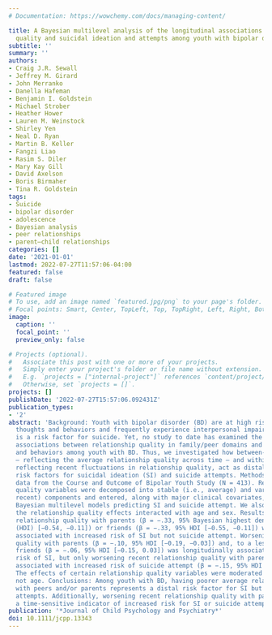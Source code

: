 ```yaml
---
# Documentation: https://wowchemy.com/docs/managing-content/

title: A Bayesian multilevel analysis of the longitudinal associations between relationship
  quality and suicidal ideation and attempts among youth with bipolar disorder
subtitle: ''
summary: ''
authors:
- Craig J.R. Sewall
- Jeffrey M. Girard
- John Merranko
- Danella Hafeman
- Benjamin I. Goldstein
- Michael Strober
- Heather Hower
- Lauren M. Weinstock
- Shirley Yen
- Neal D. Ryan
- Martin B. Keller
- Fangzi Liao
- Rasim S. Diler
- Mary Kay Gill
- David Axelson
- Boris Birmaher
- Tina R. Goldstein
tags:
- Suicide
- bipolar disorder
- adolescence
- Bayesian analysis
- peer relationships
- parent–child relationships
categories: []
date: '2021-01-01'
lastmod: 2022-07-27T11:57:06-04:00
featured: false
draft: false

# Featured image
# To use, add an image named `featured.jpg/png` to your page's folder.
# Focal points: Smart, Center, TopLeft, Top, TopRight, Left, Right, BottomLeft, Bottom, BottomRight.
image:
  caption: ''
  focal_point: ''
  preview_only: false

# Projects (optional).
#   Associate this post with one or more of your projects.
#   Simply enter your project's folder or file name without extension.
#   E.g. `projects = ["internal-project"]` references `content/project/deep-learning/index.md`.
#   Otherwise, set `projects = []`.
projects: []
publishDate: '2022-07-27T15:57:06.092431Z'
publication_types:
- '2'
abstract: 'Background: Youth with bipolar disorder (BD) are at high risk for suicidal
  thoughts and behaviors and frequently experience interpersonal impairment, which
  is a risk factor for suicide. Yet, no study to date has examined the longitudinal
  associations between relationship quality in family/peer domains and suicidal thoughts
  and behaviors among youth with BD. Thus, we investigated how between-person differences
  – reflecting the average relationship quality across time – and within-person changes,
  reflecting recent fluctuations in relationship quality, act as distal and/or proximal
  risk factors for suicidal ideation (SI) and suicide attempts. Methods: We used longitudinal
  data from the Course and Outcome of Bipolar Youth Study (N = 413). Relationship
  quality variables were decomposed into stable (i.e., average) and varying (i.e.,
  recent) components and entered, along with major clinical covariates, into separate
  Bayesian multilevel models predicting SI and suicide attempt. We also examined how
  the relationship quality effects interacted with age and sex. Results: Poorer average
  relationship quality with parents (β = −.33, 95% Bayesian highest density interval
  (HDI) [−0.54, −0.11]) or friends (β = −.33, 95% HDI [−0.55, −0.11]) was longitudinally
  associated with increased risk of SI but not suicide attempt. Worsening recent relationship
  quality with parents (β = −.10, 95% HDI [−0.19, −0.03]) and, to a lesser extent,
  friends (β = −.06, 95% HDI [−0.15, 0.03]) was longitudinally associated with increased
  risk of SI, but only worsening recent relationship quality with parents was also
  associated with increased risk of suicide attempt (β = −.15, 95% HDI [−0.31, 0.01]).
  The effects of certain relationship quality variables were moderated by gender but
  not age. Conclusions: Among youth with BD, having poorer average relationship quality
  with peers and/or parents represents a distal risk factor for SI but not suicide
  attempts. Additionally, worsening recent relationship quality with parents may be
  a time-sensitive indicator of increased risk for SI or suicide attempt.'
publication: '*Journal of Child Psychology and Psychiatry*'
doi: 10.1111/jcpp.13343
---
```

